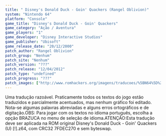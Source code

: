 ```yaml
---
title: " Disney's Donald Duck - Goin' Quackers (Rangel Oblivion)"
system: "Nintendo 64"
platform: "Console"
game_title: "Disney's Donald Duck - Goin' Quackers"
game_category: "Ação / Aventura"
game_players: "1"
game_developer: "Disney Interactive Studios"
game_publisher: "Ubisoft"
game_release_date: "20/12/2000"
patch_author: "Rangel Oblivion"
patch_group: "Nenhum"
patch_site: "Nenhum"
patch_version: "???"
patch_release: "12/04/2012"
patch_type: "undefined"
patch_progress: "???"
patch_images: ["http://www.romhackers.org/imagens/traducoes/%5BN64%5D%20Disney's%20Donald%20Duck%20-%20Goin'%20Quackers%20-%20Rangel%20Oblivion%20-%201.jpg","http://www.romhackers.org/imagens/traducoes/%5BN64%5D%20Disney's%20Donald%20Duck%20-%20Goin'%20Quackers%20-%20Rangel%20Oblivion%20-%202.jpg","http://www.romhackers.org/imagens/traducoes/%5BN64%5D%20Disney's%20Donald%20Duck%20-%20Goin'%20Quackers%20-%20Rangel%20Oblivion%20-%203.jpg"]
---
```

Uma tradução razoável. Praticamente todos os textos do jogo estão traduzidos e parcialmente acentuados, mas nenhum gráfico foi editado. Nota-se algumas palavras abreviadas e alguns erros ortográficos e de digitação.OBS: Para jogar com os textos no idioma português, escolha a opção BRAZUCA no menu de seleção de idioma.ATENÇÃO:Esta tradução deve ser aplicada na ROM original Disney's Donald Duck - Goin' Quackers (U) [!].z64, com CRC32 7FDEC270 e sem byteswap.